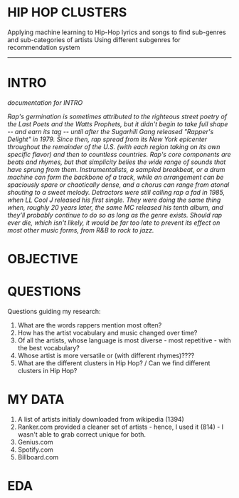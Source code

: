 # HIP HOP CLUSTERS
Applying machine learning to Hip-Hop lyrics and songs to find sub-genres and sub-categories of artists
Using different subgenres for recommendation system
________________________________________________________________________________________________________________

# INTRO

*documentation for INTRO*

*Rap's germination is sometimes attributed to the righteous street poetry of the Last Poets and the Watts Prophets, but it didn't begin to take full shape -- and earn its tag -- until after the Sugarhill Gang released "Rapper's Delight" in 1979. Since then, rap spread from its New York epicenter throughout the remainder of the U.S. (with each region taking on its own specific flavor) and then to countless countries. Rap's core components are beats and rhymes, but that simplicity belies the wide range of sounds that have sprung from them. Instrumentalists, a sampled breakbeat, or a drum machine can form the backbone of a track, while an arrangement can be spaciously spare or chaotically dense, and a chorus can range from atonal shouting to a sweet melody. Detractors were still calling rap a fad in 1985, when LL Cool J released his first single. They were doing the same thing when, roughly 20 years later, the same MC released his tenth album, and they'll probably continue to do so as long as the genre exists. Should rap ever die, which isn't likely, it would be far too late to prevent its effect on most other music forms, from R&B to rock to jazz.*

# OBJECTIVE


# QUESTIONS
Questions guiding my research:

1. What are the words rappers mention most often?
2. How has the artist vocabulary and music changed over time?
3. Of all the artists, whose language is most diverse - most repetitive - with the best vocabulary?
4. Whose artist is more versatile or (with different rhymes)????
5. What are the different clusters in Hip Hop? / Can we find different clusters in Hip Hop?

# MY DATA
1. A list of artists initialy downloaded from wikipedia (1394)
2. Ranker.com provided a cleaner set of artists - hence, I used it (814) - I wasn't able to grab correct unique for both.
3. Genius.com
4. Spotify.com
5. Billboard.com

# EDA
